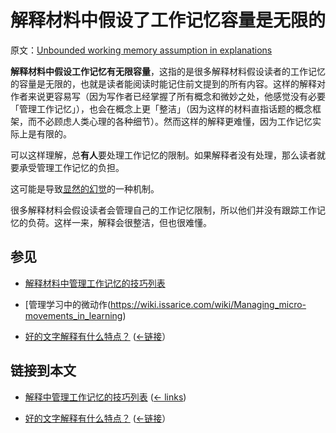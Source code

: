 # 解释材料中假设了工作记忆容量是无限的

原文：[Unbounded working memory assumption in explanations](https://wiki.issarice.com/wiki/Unbounded_working_memory_assumption_in_explanations)

**解释材料中假设工作记忆有无限容量**，这指的是很多解释材料假设读者的工作记忆的容量是无限的，也就是读者能阅读时能记住前文提到的所有内容。这样的解释对作者来说更容易写（因为写作者已经掌握了所有概念和微妙之处，他感觉没有必要「管理工作记忆」），也会在概念上更「整洁」（因为这样的材料直指话题的概念框架，而不必顾虑人类心理的各种细节）。然而这样的解释更难懂，因为工作记忆实际上是有限的。

可以这样理解，总**有人**要处理工作记忆的限制。如果解释者没有处理，那么读者就要承受管理工作记忆的负担。

这可能是导致[显然的幻觉](https://wiki.issarice.com/index.php?title=Illusion_of_transparency&action=edit&redlink=1)的一种机制。

很多解释材料会假设读者会管理自己的工作记忆限制，所以他们并没有跟踪工作记忆的负荷。这样一来，解释会很整洁，但也很难懂。

## 参见

* [解释材料中管理工作记忆的技巧列表](https://wiki.issarice.com/wiki/List_of_techniques_for_managing_working_memory_in_explanations)

* [管理学习中的微动作(https://wiki.issarice.com/wiki/Managing_micro-movements_in_learning)

* [好的文字解释有什么特点？](https://wiki.issarice.com/wiki/What_makes_a_word_explanation_good%3F)  ([←链接](https://wiki.issarice.com/index.php?title=Special:WhatLinksHere&target=What+makes+a+word+explanation+good%3F)）

## 链接到本文

* [解释中管理工作记忆的技巧列表](https://wiki.issarice.com/wiki/List_of_techniques_for_managing_working_memory_in_explanations) ‎ ([← links](https://wiki.issarice.com/index.php?title=Special:WhatLinksHere&target=List+of+techniques+for+managing+working+memory+in+explanations))

* [好的文字解释有什么特点？](https://wiki.issarice.com/wiki/What_makes_a_word_explanation_good%3F)  ([←链接](https://wiki.issarice.com/index.php?title=Special:WhatLinksHere&target=What+makes+a+word+explanation+good%3F)）